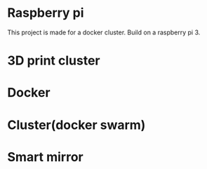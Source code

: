 # Raspberry pi

This project is made for a docker cluster.
Build on a raspberry pi 3.

# 3D print cluster

# Docker

# Cluster(docker swarm)

# Smart mirror
